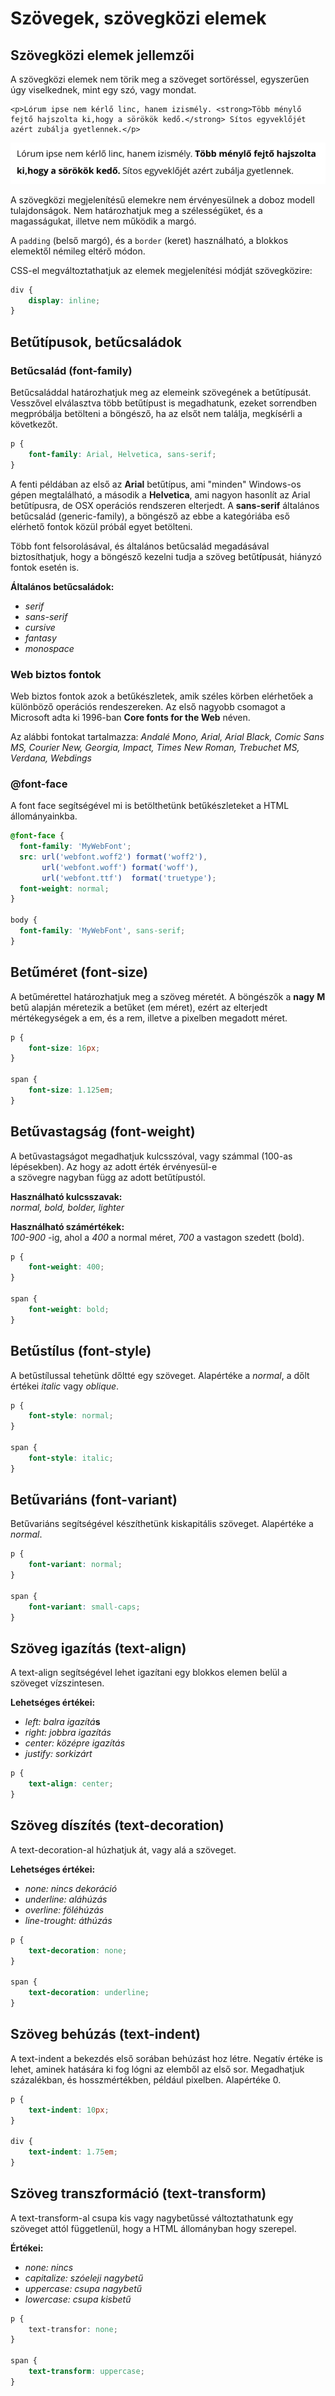 # Szövegek, szövegközi elemek

## Szövegközi elemek jellemzői

A szövegközi elemek nem törik meg a szöveget sortöréssel,  egyszerűen úgy viselkednek, mint egy szó, vagy mondat.

```markup
<p>Lórum ipse nem kérlő linc, hanem izismély. <strong>Több ménylő 
fejtő hajszolta ki,hogy a sörökök kedő.</strong> Sítos egyveklőjét 
azért zubálja gyetlennek.</p>
```

![A strong elem sz&#xF6;vegk&#xF6;zi elem l&#xE9;v&#xE9;n t&#xF6;bb sorba t&#xF6;rik.](../.gitbook/assets/inline.png)

A szövegközi megjelenítésű elemekre nem érvényesülnek a doboz modell tulajdonságok. Nem határozhatjuk meg a szélességüket, és a magasságukat, illetve nem működik a margó.

A `padding` \(belső margó\), és a `border` \(keret\) használható, a blokkos elemektől némileg eltérő módon.

CSS-el megváltoztathatjuk az elemek megjelenítési módját szövegközire:

```css
div {
    display: inline;
}
```

## Betűtípusok, bet**ű**családok

### **Betűcsalád \(font-family\)**

Betűcsaláddal határozhatjuk meg az elemeink szövegének a betűtípusát. Vesszővel elválasztva több betűtípust is megadhatunk, ezeket sorrendben megpróbálja betölteni a böngésző, ha az elsőt nem találja, megkísérli a következőt.

```css
p {
    font-family: Arial, Helvetica, sans-serif;
}
```

A fenti példában az első az **Arial** betűtípus, ami "minden" Windows-os gépen megtalálható, a második a **Helvetica**, ami nagyon hasonlít az Arial betűtípusra, de OSX operációs rendszeren elterjedt. A **sans-serif** általános betűcsalád \(generic-family\), a böngésző az ebbe a kategóriába eső elérhető fontok közül próbál egyet betölteni.

Több font felsorolásával, és általános betűcsalád megadásával biztosíthatjuk, hogy a böngésző kezelni tudja a szöveg betűt**í**pusát, hiányzó fontok esetén is.

**Általános betűcsaládok:**

* _serif_
* _sans-serif_
* _cursive_
* _fantasy_
* _monospace_

### **Web biztos fontok**

Web biztos fontok azok a betűkészletek, amik széles körben elérhetőek a különböző operációs rendeszereken. Az első nagyobb csomagot a Microsoft adta ki 1996-ban **Core fonts for the Web** néven.

Az alábbi fontokat tartalmazza: _Andalé Mono, Arial, Arial Black, Comic Sans MS, Courier New, Georgia, Impact, Times New Roman, Trebuchet MS, Verdana, Webdings_

### **@font-face**

A font face segítségével mi is betölthetünk betűkészleteket a HTML állományainkba.

```css
@font-face {
  font-family: 'MyWebFont';
  src: url('webfont.woff2') format('woff2'),
       url('webfont.woff') format('woff'),
       url('webfont.ttf')  format('truetype');
  font-weight: normal;
}

body {
  font-family: 'MyWebFont', sans-serif;
}
```

## Betűméret \(font-size\)

A betűmérettel határozhatjuk meg a szöveg méretét. A böngészők a **nagy** **M** betű alapján méretezik a betűket \(em méret\), ezért az elterjedt mértékegységek a em, és a rem, illetve a pixelben megadott méret.

```css
p {
    font-size: 16px;
}

span {
    font-size: 1.125em;
}
```

## Betűvastagság \(font-weight\)

A betűvastagságot megadhatjuk kulcsszóval, vagy számmal \(100-as lépésekben\). Az hogy az adott érték érvényesül-e  
a szövegre nagyban függ az adott betűtípustól.

**Használható kulcsszavak:**  
_normal, bold, bolder, lighter_  
  
**Használható számértékek:**  
_100-900_ -ig, ahol a _400_ a normal méret, _700_ a vastagon szedett \(bold\).

```css
p {
    font-weight: 400;
}

span {
    font-weight: bold;
}
```

## Betűstílus \(font-style\)

A betűstílussal tehetünk dőltté egy szöveget. Alapértéke a _normal_, a dőlt értékei _italic_ vagy _oblique_.

```css
p {
    font-style: normal;
}

span {
    font-style: italic;
}
```

## Betűvariáns \(font-variant\)

Betűvariáns segítségével készíthetünk kiskapitális szöveget. Alapértéke a _normal_.

```css
p {
    font-variant: normal;
}

span {
    font-variant: small-caps;
}
```

## Szöveg igazítás \(text-align\)

A text-align segítségével lehet igazítani egy blokkos elemen belül a szöveget vízszintesen.

**Lehetséges értékei:**

* _left: balra igazítá_**s**
* _right: jobbra igazítás_
* _center: középre igazítás_
* _justify: sorkizárt_

```css
p {
    text-align: center;
}
```

## Szöveg díszítés \(text-decoration\)

A text-decoration-al húzhatjuk át, vagy alá a szöveget.

**Lehetséges értékei:**

* _none: nincs dekoráció_
* _underline: aláhúzás_
* _overline: föléhúzás_
* _line-trought: áthúzás_

```css
p {
    text-decoration: none;
}

span {
    text-decoration: underline;
}
```

## Szöveg behúzás \(text-indent\)

A text-indent a bekezdés első sorában behúzást hoz létre. Negatív értéke is lehet, aminek hatására ki fog lógni az elemből az első sor. Megadhatjuk százalékban, és hosszmértékben, például pixelben. Alapértéke 0.

```css
p {
    text-indent: 10px;
}

div {
    text-indent: 1.75em;
}
```

## Szöveg transzformáció \(text-transform\)

A text-transform-al csupa kis vagy nagybetűssé változtathatunk egy szöveget attól függetlenül, hogy a HTML állományban hogy szerepel.

**Értékei:**

* _none: nincs_
* _capitalize: szóeleji nagybetű_
* _uppercase: csupa nagybetű_
* _lowercase: csupa kisbetű_

```css
p {
    text-transfor: none;
}

span {
    text-transform: uppercase;
}
```

